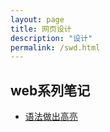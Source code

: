 ```yaml
---
layout: page
title: 网页设计
description: "设计"
permalink: /swd.html
---
```


## web系列笔记
- [语法做出高亮](https://kusumuxi.github.io//%E6%A0%87%E8%AE%B0-%E8%AF%AD%E6%B3%95%E9%AB%98%E4%BA%AE/)
